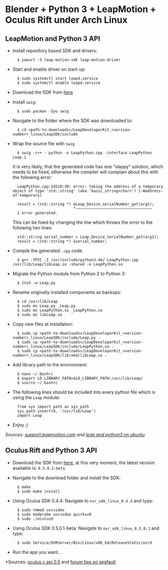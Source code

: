 Blender + Python 3 + LeapMotion + Oculus Rift under Arch Linux
==============================================================

LeapMotion and Python 3 API
---------------------------

- Install repository based SDK and drivers:

        $ yaourt -S leap-motion-sdk leap-motion-driver

- Start and enable driver on start-up:

        $ sudo systemctl start leapd.service
        $ sudo systemctl enable leapd.service

- Download the SDK from [here](https://developer.leapmotion.com)
- Install `swig`:

        $ sudo pacman -Syu swig

- Navigate to the folder where the SDK was downloaded to:

        $ cd <path-to-downloads>/LeapDeveloperKit_<version-number>_linux/LeapSDK/include

- Wrap the source file with `swig`

        $ swig -c++ - python -o LeapPython.cpp -interface LeapPython Leap.i

  It is very likely, that the generated code has one "slappy" solution, which
  needs to be fixed, otherwise the compiler will complain about this with the
  following error:

        LeapPython.cpp:14510:30: error: taking the address of a temporary object of type 'std::string' (aka 'basic_string<char>') [-Waddress-of-temporary]

        result = (std::string *) &Leap_Device_serialNumber_get(arg1);
                                 ^~~~~~~~~~~~~~~~~~~~~~~~~~~~~~~~~~~
        1 error generated.

  This can be fixed by changing the line which throws the error to the following
  two lines:

        std::string serial_number = Leap_Device_serialNumber_get(arg1);
        result = (std::string *) &serial_number;

- Compile the generated `.cpp` code:

        $ g++ -fPIC -I /usr/include/python3.4m/ LeapPython.cpp /usr/lib/Leap/libLeap.so -shared -o LeapPython.so

- Migrate the Python module from Python 2 to Python 3:

        $ 2to3 -w Leap.py

- Rename originally installed components as backups:

        $ cd /usr/lib/Leap
        $ sudo mv Leap.py _Leap.py
        $ sudo mv LeapPython.so _LeapPython.so
        $ sudo mv libLeap.so

- Copy new files at installation:

        $ sudo cp <path-to-downloads>/LeapDeveloperKit_<version-number>_linux/LeapSDK/include/Leap.py .
        $ sudo cp <path-to-downloads>/LeapDeveloperKit_<version-number>_linux/LeapSDK/include/LeapPython.so .
        $ sudo cp <path-to-downloads>/LeapDeveloperKit_<version-number>_linux/LeapSDK/lib/x64/libLeap.so .

- Add library path to the environment:

        $ nano ~/.bashrc
        $ export LD_LIBRARY_PATH=$LD_LIBRARY_PATH:/usr/lib/Leap/
        $ source ~/.bashrc

- The following lines should be included into every python file which is using
  the `Leap` module:

        from sys import path as sys_path
        sys_path.insert(0, '/usr/lib/Leap')
        import Leap

- Enjoy ;)

*Sources: [support.leapmotion.com](https://support.leapmotion.com/entries/39433657-Generating-a-Python-3-3-0-Wrapper-with-SWIG-2-0-9) and [leap and python3 on ubuntu](http://www.warp1337.com/content/leap-motion-sdk-python3-python-33-ubuntu)*



Oculus Rift and Python 3 API
----------------------------

- Download the SDK from [here](https://developer.oculus.com/downloads), at this
  very moment, the latest version available is: `0.5.0.1-beta`

- Navigate to the download folder and install the SDK:

        $ make
        $ sudo make install

- Using Oculus SDK 0.4.4: Navigate to `ovr_sdk_linux_0.4.4` and type:

        $ sudo rmmod uvcvideo
        $ sudo modprobe uvcvideo quirks=0
        $ sudo ./oculusd

- Using Oculus SDK 0.5.0.1-beta: Navigate to `ovr_sdk_linux_0.5.0.1` and type:

        $ sudo Service/OVRServer/Bin/Linux/x86_64/ReleaseStatic/ovrd

- Run the app you want...

*Sources: [oculus c api 0.5](https://codelab.wordpress.com/2014/09/07/oculusvr-sdk-and-simple-oculus-rift-dk2-opengl-test-program/) and [forum tips on segfault](https://forums.oculus.com/viewtopic.php?t=16593)
